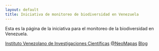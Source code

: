 ```yaml
---
layout: default
title: Iniciativa de monitoreo de biodiversidad en Venezuela
---
```


Esta es la página de la iniciativa para el monitoreo de la biodiversidad en Venezuela.

[Instituto Venezolano de Investigaciones Científicas](http://www.ivic.gob.ve)
[@NeoMapas](http://twitter.com/NeoMapas)
[Blog](http://blog.neomapas.org)

